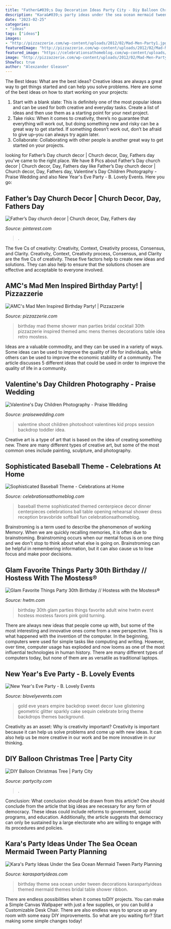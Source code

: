 ```yaml
---
title: "Father&#039;s Day Decoration Ideas Party City - Diy Balloon Christmas Tree"
description: "Kara&#039;s party ideas under the sea ocean mermaid tween party planning"
date: "2023-02-25"
categories:
- "ideas"
tags: ["ideas"]
images:
- "http://pizzazzerie.com/wp-content/uploads/2012/02/Mad-Men-Party1.jpg"
featuredImage: "http://pizzazzerie.com/wp-content/uploads/2012/02/Mad-Men-Party1.jpg"
featured_image: "https://celebrationsathomeblog.com/wp-content/uploads/2010/05/3.jpg"
image: "http://pizzazzerie.com/wp-content/uploads/2012/02/Mad-Men-Party1.jpg"
ShowToc: true
author: "Alexzander Gleason"
---
```



The Best Ideas: What are the best ideas?
Creative ideas are always a great way to get things started and can help you solve problems. Here are some of the best ideas on how to start working on your projects: 
1. Start with a blank slate: This is definitely one of the most popular ideas and can be used for both creative and everyday tasks. Create a list of ideas and then use them as a starting point for your next project. 
2. Take risks: When it comes to creativity, there’s no guarantee that everything will work out, but doing something new and risky can be a great way to get started. If something doesn’t work out, don’t be afraid to give up–you can always try again later. 
3. Collaborate: Collaborating with other people is another great way to get started on your projects.

	

		
looking for Father’s Day church decor | Church decor, Day, Fathers day you've came to the right place. We have 8 Pics about Father’s Day church decor | Church decor, Day, Fathers day like Father’s Day church decor | Church decor, Day, Fathers day, Valentine&#039;s Day Children Photography - Praise Wedding and also New Year&#039;s Eve Party - B. Lovely Events. Here you go:
		
    
## Father’s Day Church Decor | Church Decor, Day, Fathers Day

<img loading=lazy src="https://i.pinimg.com/736x/e0/08/9a/e0089a22421f83e77c118d6b3d5497fa.jpg" onerror="this.onerror=null;this.src='https://tse2.mm.bing.net/th?id=OIP.tjSkgSB4jkOwr_hiwbsn1gHaJ3&amp;pid=15.1';" alt="Father’s Day church decor | Church decor, Day, Fathers day">

_Source: pinterest.com_

>. 

	

The five Cs of creativity: Creativity, Context, Creativity process, Consensus, and Clarity.
Creativity, Context, Creativity process, Consensus, and Clarity are the five Cs of creativity. These five factors help to create new ideas and solutions. They can also help to ensure that the solutions chosen are effective and acceptable to everyone involved.

    
## AMC&#039;s Mad Men Inspired Birthday Party! | Pizzazzerie

<img loading=lazy src="http://pizzazzerie.com/wp-content/uploads/2012/02/Mad-Men-Party1.jpg" onerror="this.onerror=null;this.src='https://tse1.mm.bing.net/th?id=OIP.U2gKLLinCrVPskqS7axX1gHaFj&amp;pid=15.1';" alt="AMC&#039;s Mad Men Inspired Birthday Party! | Pizzazzerie">

_Source: pizzazzerie.com_

>birthday mad theme shower man parties bridal cocktail 30th pizzazzerie inspired themed amc mens themes decorations table idea retro mostess. 

	

Ideas are a valuable commodity, and they can be used in a variety of ways. Some ideas can be used to improve the quality of life for individuals, while others can be used to improve the economic stability of a community. The article discusses 5 different ideas that could be used in order to improve the quality of life in a community.

    
## Valentine&#039;s Day Children Photography - Praise Wedding

<img loading=lazy src="http://www.praisewed.com/wp-content/uploads/2013/02/05_Forever-Bela.jpg" onerror="this.onerror=null;this.src='https://tse4.mm.bing.net/th?id=OIP.e_l8pIa763GqdyU0w2lFeQAAAA&amp;pid=15.1';" alt="Valentine&#039;s Day Children Photography - Praise Wedding">

_Source: praisewedding.com_

>valentine shoot children photoshoot valentines kid props session backdrop toddler idea. 

	

Creative art is a type of art that is based on the idea of creating something new. There are many different types of creative art, but some of the most common ones include painting, sculpture, and photography.

    
## Sophisticated Baseball Theme - Celebrations At Home

<img loading=lazy src="https://celebrationsathomeblog.com/wp-content/uploads/2010/05/3.jpg" onerror="this.onerror=null;this.src='https://tse2.mm.bing.net/th?id=OIP.KIWltQiKSpCuPx5hQCytlwHaOq&amp;pid=15.1';" alt="Sophisticated Baseball Theme - Celebrations at Home">

_Source: celebrationsathomeblog.com_

>baseball theme sophisticated themed centerpiece decor dinner centerpieces celebrations ball table opening rehearsal shower dress reception bravobride softball fun celebrationsathomeblog. 

	

Brainstroming is a term used to describe the phenomenon of working Memory. When we are quickly recalling memories, it is often due to brainstroming. Brainstroming occurs when our mental focus is on one thing and we don't stop to think about what else is going on. Brainstroming can be helpful in remembering information, but it can also cause us to lose focus and make poor decisions.

    
## Glam Favorite Things Party 30th Birthday // Hostess With The Mostess®

<img loading=lazy src="https://www.hwtm.com/wp-content/uploads/2013/05/adult-birthday-party-ideas1.jpg" onerror="this.onerror=null;this.src='https://tse2.mm.bing.net/th?id=OIP.YHpUSkDRT92c-ALboObD2AHaKY&amp;pid=15.1';" alt="Glam Favorite Things Party 30th Birthday // Hostess with the Mostess®">

_Source: hwtm.com_

>birthday 30th glam parties things favorite adult wine hwtm event hostess mostess favors pink gold turning. 

	

There are always new ideas that people come up with, but some of the most interesting and innovative ones come from a new perspective. This is what happened with the invention of the computer. In the beginning, computers were used for simple tasks like computing and writing. However, over time, computer usage has exploded and now looms as one of the most influential technologies in human history. There are many different types of computers today, but none of them are as versatile as traditional laptops.

    
## New Year&#039;s Eve Party - B. Lovely Events

<img loading=lazy src="https://i0.wp.com/blovelyevents.com/wp-content/uploads/2014/01/Gold-Sparkly-New-Years-Party.jpg?fit=684%2C1028" onerror="this.onerror=null;this.src='https://tse3.mm.bing.net/th?id=OIP.MERG39PLmFTyZQoKEt2tKAHaLI&amp;pid=15.1';" alt="New Year&#039;s Eve Party - B. Lovely Events">

_Source: blovelyevents.com_

>gold eve years empire backdrop sweet decor luxe glistening geometric glitter sparkly cake sequin celebrate bring theme backdrops themes background. 

	

Creativity as an asset: Why is creativity important?
Creativity is important because it can help us solve problems and come up with new ideas. It can also help us be more creative in our work and be more innovative in our thinking.

    
## DIY Balloon Christmas Tree | Party City

<img loading=lazy src="https://partycity3.scene7.com/is/image/PartyCity/pi-diy-balloon-christmas-tree-rec?$_ml_content_gateway_header$" onerror="this.onerror=null;this.src='https://tse1.mm.bing.net/th?id=OIP.nrLFPsAE9FGw5_Sn4cqdpQHaFc&amp;pid=15.1';" alt="DIY Balloon Christmas Tree | Party City">

_Source: partycity.com_

>. 

	

Conclusion: What conclusion should be drawn from this article?
One should conclude from the article that big ideas are necessary for any form of democracy. These ideas could include reforms to government, social programs, and education. Additionally, the article suggests that democracy can only be sustained by a large electorate who are willing to engage with its procedures and policies.

    
## Kara&#039;s Party Ideas Under The Sea Ocean Mermaid Tween Party Planning

<img loading=lazy src="https://www.karaspartyideas.com/wp-content/uploads/2013/04/Ocean_Theme-6-of-49_600x900.jpg" onerror="this.onerror=null;this.src='https://tse4.mm.bing.net/th?id=OIP.PidGxx7wG7Bp0jQGL1w0gQHaLH&amp;pid=15.1';" alt="Kara&#039;s Party Ideas Under the Sea Ocean Mermaid Tween Party Planning">

_Source: karaspartyideas.com_

>birthday theme sea ocean under tween decorations karaspartyideas themed mermaid themes bridal table shower ribbon. 

	

There are endless possibilities when it comes toDIY projects. You can make a Simple Canvas Wallpaper with just a few supplies, or you can build a Customizable Desk Chair. There are also endless ways to spruce up any room with some easy DIY improvements. So what are you waiting for? Start making some simple changes today!

